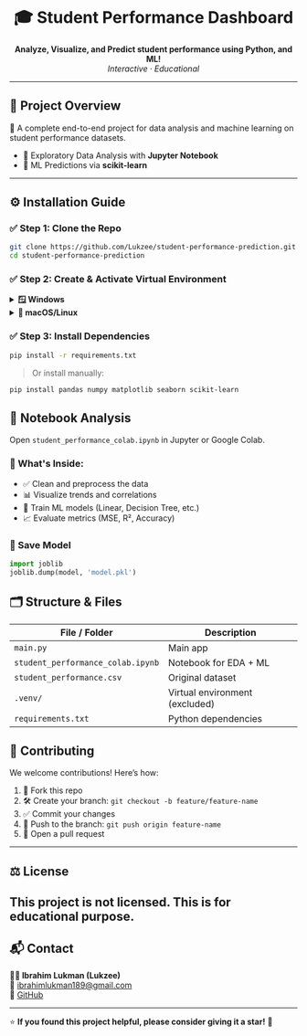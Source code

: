<h1 align="center">🎓 Student Performance Dashboard</h1>

<p align="center">
  <b>Analyze, Visualize, and Predict student performance using Python, and ML!</b><br>
  <i>Interactive · Educational</i>
</p>

---

## 📌 Project Overview

🚀 A complete end-to-end project for data analysis and machine learning on student performance datasets.

- 🧪 Exploratory Data Analysis with **Jupyter Notebook**
- 🤖 ML Predictions via **scikit-learn**

---

## ⚙️ Installation Guide

### ✅ Step 1: Clone the Repo

```bash
git clone https://github.com/Lukzee/student-performance-prediction.git
cd student-performance-prediction
```

### ✅ Step 2: Create & Activate Virtual Environment

<details>
<summary><b>🪟 Windows</b></summary>

```bash
python -m venv .venv
.venv\Scripts\activate
```
</details>

<details>
<summary><b>🐧 macOS/Linux</b></summary>

```bash
python3 -m venv .venv
source .venv/bin/activate
```
</details>

### ✅ Step 3: Install Dependencies

```bash
pip install -r requirements.txt
```

> Or install manually:
```bash
pip install pandas numpy matplotlib seaborn scikit-learn
```


## 📒 Notebook Analysis

Open `student_performance_colab.ipynb` in Jupyter or Google Colab.

### 📍 What's Inside:

- ✅ Clean and preprocess the data
- 📊 Visualize trends and correlations
- 🧠 Train ML models (Linear, Decision Tree, etc.)
- 📈 Evaluate metrics (MSE, R², Accuracy)

### 💾 Save Model

```python
import joblib
joblib.dump(model, 'model.pkl')
```

## 🗂️ Structure & Files

| File / Folder                       | Description                            |
|------------------------------------|----------------------------------------|
| `main.py`                          | Main app                               |
| `student_performance_colab.ipynb`  | Notebook for EDA + ML                  |
| `student_performance.csv`         | Original dataset                       |
| `.venv/`                           | Virtual environment (excluded)         |
| `requirements.txt`                 | Python dependencies                    |


## 🤝 Contributing

We welcome contributions! Here’s how:

1. 🍴 Fork this repo
2. 🛠️ Create your branch: `git checkout -b feature/feature-name`
3. ✅ Commit your changes
4. 🚀 Push to the branch: `git push origin feature-name`
5. 🔁 Open a pull request

---

## ⚖️ License

This project is not licensed.
This is for educational purpose.
---

## 📬 Contact

**👨‍💻 Ibrahim Lukman (Lukzee)**  
📧 [ibrahimlukman189@gmail.com](mailto:ibrahimlukman189@gmail.com)  
🔗 [GitHub](https://github.com/Lukzee)

---

⭐ **If you found this project helpful, please consider giving it a star!** 🌟

